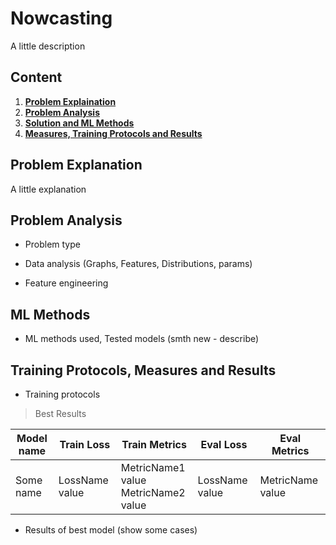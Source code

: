 # Nowcasting

A little description

## Content
1. **[Problem Explaination](#problem-explanation)**
2. **[Problem Analysis](#problem-analysis)**
3. **[Solution and ML Methods](#ml-methods)**
4. **[Measures, Training Protocols and Results](#training-protocols-measures-and-results)**

## Problem Explanation

A little explanation

## Problem Analysis

- Problem type

- Data analysis (Graphs, Features, Distributions, params)

- Feature engineering

## ML Methods

- ML methods used, Tested models (smth new - describe)

## Training Protocols, Measures and Results

- Training protocols

> Best Results

| Model name | Train Loss | Train Metrics | Eval Loss | Eval Metrics |
| ---------- | ---------- | ------------- | --------- | ------------ |
| Some name | LossName value | MetricName1 value <br> MetricName2 value | LossName value | MetricName value |

- Results of best model (show some cases)